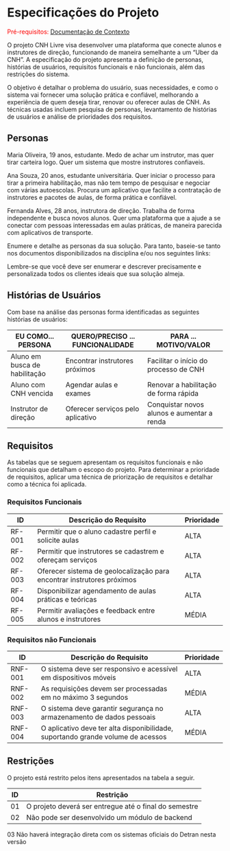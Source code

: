 # Especificações do Projeto

<span style="color:red">Pré-requisitos: <a href="01-Documentação de Contexto.md"> Documentação de Contexto</a></span>

O projeto CNH Livre visa desenvolver uma plataforma que conecte alunos e instrutores de direção, funcionando de maneira semelhante a um “Uber da CNH”. A especificação do projeto apresenta a definição de personas, histórias de usuários, requisitos funcionais e não funcionais, além das restrições do sistema.

O objetivo é detalhar o problema do usuário, suas necessidades, e como o sistema vai fornecer uma solução prática e confiável, melhorando a experiência de quem deseja tirar, renovar ou oferecer aulas de CNH. As técnicas usadas incluem pesquisa de personas, levantamento de histórias de usuários e análise de prioridades dos requisitos.

## Personas

Maria Oliveira, 19 anos, estudante. Medo de achar um instrutor, mas quer tirar carteira logo. Quer um sistema que mostre instrutores confiaveis.

Ana Souza, 20 anos, estudante universitária. Quer iniciar o processo para tirar a primeira habilitação, mas não tem tempo de pesquisar e negociar com várias autoescolas. Procura um aplicativo que facilite a contratação de instrutores e pacotes de aulas, de forma prática e confiável.

Fernanda Alves, 28 anos, instrutora de direção. Trabalha de forma independente e busca novos alunos. Quer uma plataforma que a ajude a se conectar com pessoas interessadas em aulas práticas, de maneira parecida com aplicativos de transporte.

Enumere e detalhe as personas da sua solução. Para tanto, baseie-se tanto nos documentos disponibilizados na disciplina e/ou nos seguintes links:


Lembre-se que você deve ser enumerar e descrever precisamente e personalizada todos os clientes ideais que sua solução almeja.

## Histórias de Usuários

Com base na análise das personas forma identificadas as seguintes histórias de usuários:

| EU COMO... PERSONA            | QUERO/PRECISO ... FUNCIONALIDADE  | PARA ... MOTIVO/VALOR                      |
| ----------------------------- | --------------------------------- | ------------------------------------------ |
| Aluno em busca de habilitação | Encontrar instrutores próximos    | Facilitar o início do processo de CNH      |
| Aluno com CNH vencida         | Agendar aulas e exames            | Renovar a habilitação de forma rápida      |
| Instrutor de direção          | Oferecer serviços pelo aplicativo | Conquistar novos alunos e aumentar a renda |



## Requisitos

As tabelas que se seguem apresentam os requisitos funcionais e não funcionais que detalham o escopo do projeto. Para determinar a prioridade de requisitos, aplicar uma técnica de priorização de requisitos e detalhar como a técnica foi aplicada.

### Requisitos Funcionais
| ID     | Descrição do Requisito                                                 | Prioridade |
| ------ | ---------------------------------------------------------------------- | ---------- |
| RF-001 | Permitir que o aluno cadastre perfil e solicite aulas                  | ALTA       |
| RF-002 | Permitir que instrutores se cadastrem e ofereçam serviços              | ALTA       |
| RF-003 | Oferecer sistema de geolocalização para encontrar instrutores próximos | ALTA       |
| RF-004 | Disponibilizar agendamento de aulas práticas e teóricas                | ALTA       |
| RF-005 | Permitir avaliações e feedback entre alunos e instrutores              | MÉDIA      |


### Requisitos não Funcionais

| ID      | Descrição do Requisito                                                          | Prioridade |
| ------- | ------------------------------------------------------------------------------- | ---------- |
| RNF-001 | O sistema deve ser responsivo e acessível em dispositivos móveis                | ALTA       |
| RNF-002 | As requisições devem ser processadas em no máximo 3 segundos                    | MÉDIA      |
| RNF-003 | O sistema deve garantir segurança no armazenamento de dados pessoais            | ALTA       |
| RNF-004 | O aplicativo deve ter alta disponibilidade, suportando grande volume de acessos | MÉDIA      |



## Restrições

O projeto está restrito pelos itens apresentados na tabela a seguir.

|ID| Restrição                                             |
|--|-------------------------------------------------------|
|01| O projeto deverá ser entregue até o final do semestre |
|02| Não pode ser desenvolvido um módulo de backend        |
 03 Não haverá integração direta com os sistemas oficiais do Detran nesta versão





